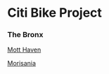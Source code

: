 #                                             Citi Bike Project
###                                                   The Bronx



[Mott Haven](https://ivybirch.github.io/Honors-Bike-Website-Test/)




[Morisania](https://yukioshimatsu.github.io/morrisania_neighborhood)


